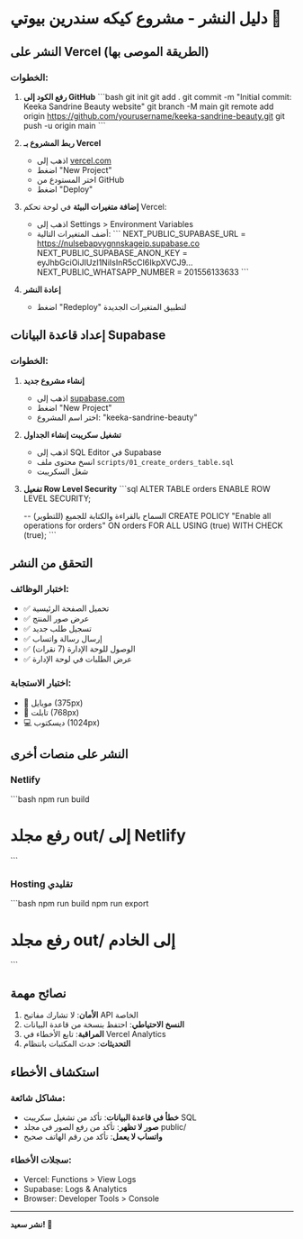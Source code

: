 # دليل النشر - مشروع كيكه سندرين بيوتي 🚀

## النشر على Vercel (الطريقة الموصى بها)

### الخطوات:

1. **رفع الكود إلى GitHub**
   \`\`\`bash
   git init
   git add .
   git commit -m "Initial commit: Keeka Sandrine Beauty website"
   git branch -M main
   git remote add origin https://github.com/yourusername/keeka-sandrine-beauty.git
   git push -u origin main
   \`\`\`

2. **ربط المشروع بـ Vercel**
   - اذهب إلى [vercel.com](https://vercel.com)
   - اضغط "New Project"
   - اختر المستودع من GitHub
   - اضغط "Deploy"

3. **إضافة متغيرات البيئة**
   في لوحة تحكم Vercel:
   - اذهب إلى Settings > Environment Variables
   - أضف المتغيرات التالية:
   \`\`\`
   NEXT_PUBLIC_SUPABASE_URL = https://nulsebapvygnnskageip.supabase.co
   NEXT_PUBLIC_SUPABASE_ANON_KEY = eyJhbGciOiJIUzI1NiIsInR5cCI6IkpXVCJ9...
   NEXT_PUBLIC_WHATSAPP_NUMBER = 201556133633
   \`\`\`

4. **إعادة النشر**
   - اضغط "Redeploy" لتطبيق المتغيرات الجديدة

## إعداد قاعدة البيانات Supabase

### الخطوات:

1. **إنشاء مشروع جديد**
   - اذهب إلى [supabase.com](https://supabase.com)
   - اضغط "New Project"
   - اختر اسم المشروع: "keeka-sandrine-beauty"

2. **تشغيل سكريبت إنشاء الجداول**
   - اذهب إلى SQL Editor في Supabase
   - انسخ محتوى ملف `scripts/01_create_orders_table.sql`
   - شغل السكريبت

3. **تفعيل Row Level Security**
   \`\`\`sql
   ALTER TABLE orders ENABLE ROW LEVEL SECURITY;
   
   -- السماح بالقراءة والكتابة للجميع (للتطوير)
   CREATE POLICY "Enable all operations for orders" ON orders
   FOR ALL USING (true) WITH CHECK (true);
   \`\`\`

## التحقق من النشر

### اختبار الوظائف:
- ✅ تحميل الصفحة الرئيسية
- ✅ عرض صور المنتج
- ✅ تسجيل طلب جديد
- ✅ إرسال رسالة واتساب
- ✅ الوصول للوحة الإدارة (7 نقرات)
- ✅ عرض الطلبات في لوحة الإدارة

### اختبار الاستجابة:
- 📱 موبايل (375px)
- 📱 تابلت (768px)
- 💻 ديسكتوب (1024px)

## النشر على منصات أخرى

### Netlify
\`\`\`bash
npm run build
# رفع مجلد out/ إلى Netlify
\`\`\`

### Hosting تقليدي
\`\`\`bash
npm run build
npm run export
# رفع مجلد out/ إلى الخادم
\`\`\`

## نصائح مهمة

1. **الأمان**: لا تشارك مفاتيح API الخاصة
2. **النسخ الاحتياطي**: احتفظ بنسخة من قاعدة البيانات
3. **المراقبة**: تابع الأخطاء في Vercel Analytics
4. **التحديثات**: حدث المكتبات بانتظام

## استكشاف الأخطاء

### مشاكل شائعة:
- **خطأ في قاعدة البيانات**: تأكد من تشغيل سكريبت SQL
- **صور لا تظهر**: تأكد من رفع الصور في مجلد public/
- **واتساب لا يعمل**: تأكد من رقم الهاتف صحيح

### سجلات الأخطاء:
- Vercel: Functions > View Logs
- Supabase: Logs & Analytics
- Browser: Developer Tools > Console

---

**نشر سعيد! 🎉**
